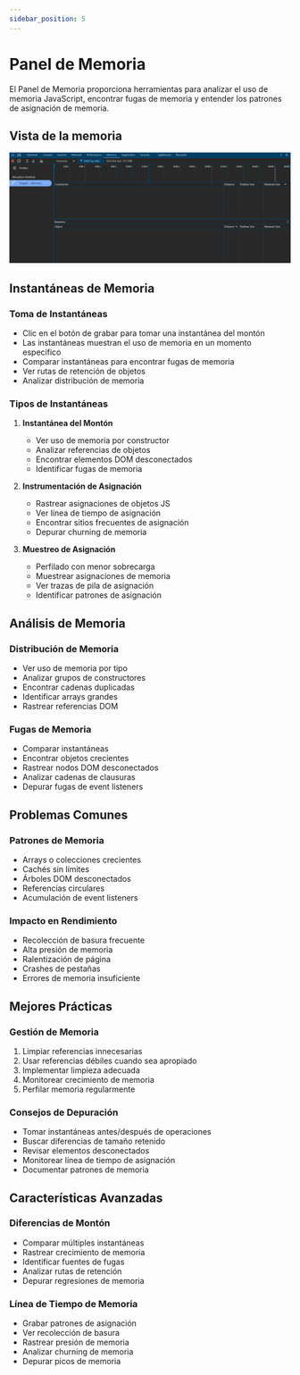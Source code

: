 ```yaml
---
sidebar_position: 5
---
```


# Panel de Memoria

El Panel de Memoria proporciona herramientas para analizar el uso de memoria JavaScript, encontrar fugas de memoria y entender los patrones de asignación de memoria.


## Vista de la memoria
![Vista](./img/memory_img.png)


## Instantáneas de Memoria

### Toma de Instantáneas
- Clic en el botón de grabar para tomar una instantánea del montón
- Las instantáneas muestran el uso de memoria en un momento específico
- Comparar instantáneas para encontrar fugas de memoria
- Ver rutas de retención de objetos
- Analizar distribución de memoria

### Tipos de Instantáneas
1. **Instantánea del Montón**
   - Ver uso de memoria por constructor
   - Analizar referencias de objetos
   - Encontrar elementos DOM desconectados
   - Identificar fugas de memoria

2. **Instrumentación de Asignación**
   - Rastrear asignaciones de objetos JS
   - Ver línea de tiempo de asignación
   - Encontrar sitios frecuentes de asignación
   - Depurar churning de memoria

3. **Muestreo de Asignación**
   - Perfilado con menor sobrecarga
   - Muestrear asignaciones de memoria
   - Ver trazas de pila de asignación
   - Identificar patrones de asignación

## Análisis de Memoria

### Distribución de Memoria
- Ver uso de memoria por tipo
- Analizar grupos de constructores
- Encontrar cadenas duplicadas
- Identificar arrays grandes
- Rastrear referencias DOM

### Fugas de Memoria
- Comparar instantáneas
- Encontrar objetos crecientes
- Rastrear nodos DOM desconectados
- Analizar cadenas de clausuras
- Depurar fugas de event listeners

## Problemas Comunes

### Patrones de Memoria
- Arrays o colecciones crecientes
- Cachés sin límites
- Árboles DOM desconectados
- Referencias circulares
- Acumulación de event listeners

### Impacto en Rendimiento
- Recolección de basura frecuente
- Alta presión de memoria
- Ralentización de página
- Crashes de pestañas
- Errores de memoria insuficiente

## Mejores Prácticas

### Gestión de Memoria
1. Limpiar referencias innecesarias
2. Usar referencias débiles cuando sea apropiado
3. Implementar limpieza adecuada
4. Monitorear crecimiento de memoria
5. Perfilar memoria regularmente

### Consejos de Depuración
- Tomar instantáneas antes/después de operaciones
- Buscar diferencias de tamaño retenido
- Revisar elementos desconectados
- Monitorear línea de tiempo de asignación
- Documentar patrones de memoria

## Características Avanzadas

### Diferencias de Montón
- Comparar múltiples instantáneas
- Rastrear crecimiento de memoria
- Identificar fuentes de fugas
- Analizar rutas de retención
- Depurar regresiones de memoria

### Línea de Tiempo de Memoria
- Grabar patrones de asignación
- Ver recolección de basura
- Rastrear presión de memoria
- Analizar churning de memoria
- Depurar picos de memoria